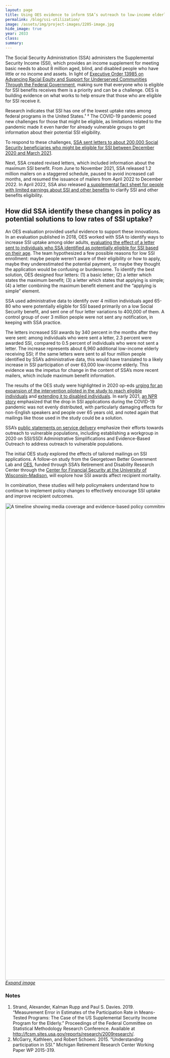 ```yaml
---
layout: page	
title: Using OES evidence to inform SSA’s outreach to low-income elderly populations
permalink: /blog/ssi-utilization/	
image: /assets/img/project-images/2205-image.jpg
hide_image: true
year: 2033
class:	
summary: 	
---
```

The Social Security Administration (SSA) administers the Supplemental Security Income (SSI), which provides an income supplement for meeting basic needs to about 8 million aged, blind, and disabled people who have little or no income and assets. In light of <a href="https://www.whitehouse.gov/briefing-room/presidential-actions/2021/01/20/executive-order-advancing-racial-equity-and-support-for-underserved-communities-through-the-federal-government/" target="_blank"> Executive Order 13985 on Advancing Racial Equity and Support for Underserved Communities Through the Federal Government</a>, making sure that everyone who is eligible for SSI benefits receives them is a priority and can be a challenge. OES is building evidence on what works to help ensure that those who are eligible for SSI receive it.

Research indicates that SSI has one of the lowest uptake rates among federal programs in the United States.¹ ² The COVID-19 pandemic posed new challenges for those that might be eligible, as limitations related to the pandemic made it even harder for already vulnerable groups to get information about their potential SSI eligibility.

To respond to these challenges, <a href="https://www.ssa.gov/legislation/testimony_042921.html" target="_blank">SSA sent letters to about 200,000 Social Security beneficiaries who might be eligible for SSI between December 2020 and March 2021</a>. 

Next, SSA created revised letters, which included information about the maximum SSI benefit. From June to November 2021, SSA released 1.2 million mailers on a staggered schedule, paused to avoid increased call months, and resumed the issuance of mailers from April 2022 to December 2022. In April 2022, SSA also released <a href="https://www.ssa.gov/myaccount/assets/materials/limited-earner.pdf" target="_blank">a supplemental fact sheet for people with limited earnings about SSI and other benefits</a> to clarify SSI and other benefits eligibility.

## How did SSA identify these changes in policy as potential solutions to low rates of SSI uptake?

An OES evaluation provided useful evidence to support these innovations. In an evaluation published in 2018, OES worked with SSA to identify ways to increase SSI uptake among older adults, <a href="https://oes.gsa.gov/projects/increasing-ssi-uptake/" target="_blank">evaluating the effect of a letter sent to individuals who SSA identified as potentially eligible for SSI based on their age</a>. The team hypothesized a few possible reasons for low SSI enrollment: maybe people weren’t aware of their eligibility or how to apply, maybe they underestimated the potential payment, or maybe they thought the application would be confusing or burdensome. To identify the best solution, OES designed four letters: (1) a basic letter; (2) a letter which states the maximum benefit; (3) a letter which states that applying is simple; (4) a letter combining the maximum benefit element and the “applying is simple” element.

SSA used administrative data to identify over 4 million individuals aged 65-80 who were potentially eligible for SSI based primarily on a low Social Security benefit, and sent one of four letter variations to 400,000 of them. A control group of over 3 million people were not sent any notification, in keeping with SSA practice.

The letters increased SSI awards by 340 percent in the months after they were sent: among individuals who were sent a letter, 2.3 percent were awarded SSI, compared to 0.5 percent of individuals who were not sent a letter. The increase represents about 6,960 additional low-income elderly receiving SSI; if the same letters were sent to all four million people identified by SSA’s administrative data, this would have translated to a likely increase in SSI participation of over 63,000 low-income elderly. This evidence was the impetus for change in the content of SSA’s more recent mailers, which include maximum benefit information.

The results of the OES study were highlighted in 2020 op-eds <a href="https://thehill.com/opinion/finance/508338-congress-needs-to-revitalize-the-supplemental-security-income-program-for-the/" target="_blank">urging for an expansion of the intervention piloted in the study to reach eligible individuals</a> and <a href="https://thehill.com/opinion/finance/513711-ssi-awards-for-the-disabled-lowest-in-20-years-needs-congressional-attention/?rl=1" target="_blank">extending it to disabled individuals</a>. In early 2021, <a href="https://www.npr.org/2021/02/19/969106191/huge-drop-in-federal-aid-for-the-poorest-is-blamed-on-closed-social-security-off" target="_blank">an NPR story</a> emphasized that the drop in SSI applications during the COVID-19 pandemic was not evenly distributed, with particularly damaging effects for non-English speakers and people over 65 years old, and noted again that mailings like those used in the study could be a solution.

SSA’s <a href="https://www.ssa.gov/legislation/testimony_042921.html" target="_blank">public statements on service delivery</a> emphasize their efforts towards outreach to vulnerable populations, including establishing a workgroup in 2020 on SSI/SSDI Administrative Simplifications and Evidence-Based Outreach to address outreach to vulnerable populations. 

The initial OES study explored the effects of tailored mailings on SSI applications. A follow-on study from the Georgetown Better Government Lab and <a href="https://oes.gsa.gov/projects/ssi-health-effects/" target="_blank">OES</a>, funded through SSA’s Retirement and Disability Research Center through the <a href="https://cfsrdrc.wisc.edu/project/wi22-08" target="_blank">Center for Financial Security at the University of Wisconsin-Madison</a>,  will explore how SSI awards affect recipient mortality.  

In combination, these studies will help policymakers understand how to continue to implement policy changes to effectively encourage SSI uptake and improve recipient outcomes.

<img src="{{ '/assets/img/project-images/ssi-timeline.svg' | prepend: site.baseurl }}" alt="A timeline showing media coverage and evidence-based policy commitments following the OES evaluation in 2018." width="1500">
<i><a href="https://oes.gsa.gov/assets/img/project-images/ssi-timeline.svg">Expand image</a></i>

### Notes
1. Strand, Alexander, Kalman Rupp and Paul S. Davies. 2019. “Measurement Error in Estimates of the Participation Rate in Means-Tested Programs: The Case of the US Supplemental Security Income Program for the Elderly.” Proceedings of the Federal Committee on Statistical Methodology Research Conference. Available at <a href="http://fcsm.sites.usa.gov/reports/research/2009research/" target="_blank">http://fcsm.sites.usa.gov/reports/research/2009research/</a>.
2. McGarry, Kathleen, and Robert Schoeni. 2015. “Understanding participation in SSI.” Michigan Retirement Research Center Working Paper WP 2015-319.
